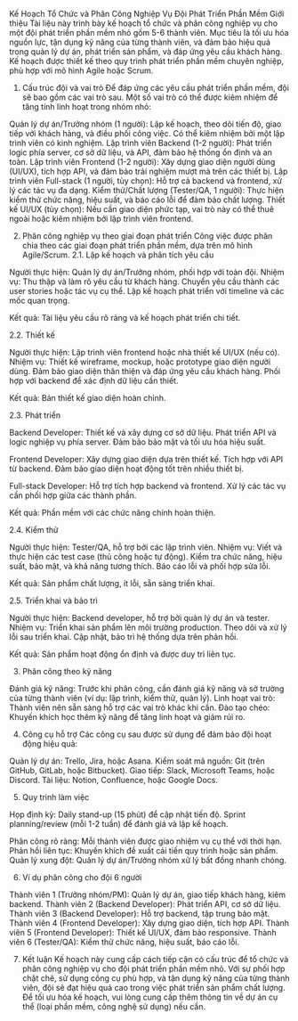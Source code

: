 Kế Hoạch Tổ Chức và Phân Công Nghiệp Vụ Đội Phát Triển Phần Mềm
Giới thiệu
Tài liệu này trình bày kế hoạch tổ chức và phân công nghiệp vụ cho một đội phát triển phần mềm nhỏ gồm 5-6 thành viên. Mục tiêu là tối ưu hóa nguồn lực, tận dụng kỹ năng của từng thành viên, và đảm bảo hiệu quả trong quản lý dự án, phát triển sản phẩm, và đáp ứng yêu cầu khách hàng. Kế hoạch được thiết kế theo quy trình phát triển phần mềm chuyên nghiệp, phù hợp với mô hình Agile hoặc Scrum.
1. Cấu trúc đội và vai trò
Để đáp ứng các yêu cầu phát triển phần mềm, đội sẽ bao gồm các vai trò sau. Một số vai trò có thể được kiêm nhiệm để tăng tính linh hoạt trong nhóm nhỏ:

Quản lý dự án/Trưởng nhóm (1 người): Lập kế hoạch, theo dõi tiến độ, giao tiếp với khách hàng, và điều phối công việc. Có thể kiêm nhiệm bởi một lập trình viên có kinh nghiệm.
Lập trình viên Backend (1-2 người): Phát triển logic phía server, cơ sở dữ liệu, và API, đảm bảo hệ thống ổn định và an toàn.
Lập trình viên Frontend (1-2 người): Xây dựng giao diện người dùng (UI/UX), tích hợp API, và đảm bảo trải nghiệm mượt mà trên các thiết bị.
Lập trình viên Full-stack (1 người, tùy chọn): Hỗ trợ cả backend và frontend, xử lý các tác vụ đa dạng.
Kiểm thử/Chất lượng (Tester/QA, 1 người): Thực hiện kiểm thử chức năng, hiệu suất, và báo cáo lỗi để đảm bảo chất lượng.
Thiết kế UI/UX (tùy chọn): Nếu cần giao diện phức tạp, vai trò này có thể thuê ngoài hoặc kiêm nhiệm bởi lập trình viên frontend.

2. Phân công nghiệp vụ theo giai đoạn phát triển
Công việc được phân chia theo các giai đoạn phát triển phần mềm, dựa trên mô hình Agile/Scrum.
2.1. Lập kế hoạch và phân tích yêu cầu

Người thực hiện: Quản lý dự án/Trưởng nhóm, phối hợp với toàn đội.
Nhiệm vụ:
Thu thập và làm rõ yêu cầu từ khách hàng.
Chuyển yêu cầu thành các user stories hoặc tác vụ cụ thể.
Lập kế hoạch phát triển với timeline và các mốc quan trọng.


Kết quả: Tài liệu yêu cầu rõ ràng và kế hoạch phát triển chi tiết.

2.2. Thiết kế

Người thực hiện: Lập trình viên frontend hoặc nhà thiết kế UI/UX (nếu có).
Nhiệm vụ:
Thiết kế wireframe, mockup, hoặc prototype giao diện người dùng.
Đảm bảo giao diện thân thiện và đáp ứng yêu cầu khách hàng.
Phối hợp với backend để xác định dữ liệu cần thiết.


Kết quả: Bản thiết kế giao diện hoàn chỉnh.

2.3. Phát triển

Backend Developer:
Thiết kế và xây dựng cơ sở dữ liệu.
Phát triển API và logic nghiệp vụ phía server.
Đảm bảo bảo mật và tối ưu hóa hiệu suất.


Frontend Developer:
Xây dựng giao diện dựa trên thiết kế.
Tích hợp với API từ backend.
Đảm bảo giao diện hoạt động tốt trên nhiều thiết bị.


Full-stack Developer:
Hỗ trợ tích hợp backend và frontend.
Xử lý các tác vụ cần phối hợp giữa các thành phần.


Kết quả: Phần mềm với các chức năng chính hoàn thiện.

2.4. Kiểm thử

Người thực hiện: Tester/QA, hỗ trợ bởi các lập trình viên.
Nhiệm vụ:
Viết và thực hiện các test case (thủ công hoặc tự động).
Kiểm tra chức năng, hiệu suất, bảo mật, và khả năng tương thích.
Báo cáo lỗi và phối hợp sửa lỗi.


Kết quả: Sản phẩm chất lượng, ít lỗi, sẵn sàng triển khai.

2.5. Triển khai và bảo trì

Người thực hiện: Backend developer, hỗ trợ bởi quản lý dự án và tester.
Nhiệm vụ:
Triển khai sản phẩm lên môi trường production.
Theo dõi và xử lý lỗi sau triển khai.
Cập nhật, bảo trì hệ thống dựa trên phản hồi.


Kết quả: Sản phẩm hoạt động ổn định và được duy trì liên tục.

3. Phân công theo kỹ năng

Đánh giá kỹ năng: Trước khi phân công, cần đánh giá kỹ năng và sở trường của từng thành viên (ví dụ: lập trình, kiểm thử, quản lý).
Linh hoạt vai trò: Thành viên nên sẵn sàng hỗ trợ các vai trò khác khi cần.
Đào tạo chéo: Khuyến khích học thêm kỹ năng để tăng linh hoạt và giảm rủi ro.

4. Công cụ hỗ trợ
Các công cụ sau được sử dụng để đảm bảo đội hoạt động hiệu quả:

Quản lý dự án: Trello, Jira, hoặc Asana.
Kiểm soát mã nguồn: Git (trên GitHub, GitLab, hoặc Bitbucket).
Giao tiếp: Slack, Microsoft Teams, hoặc Discord.
Tài liệu: Notion, Confluence, hoặc Google Docs.

5. Quy trình làm việc

Họp định kỳ:
Daily stand-up (15 phút) để cập nhật tiến độ.
Sprint planning/review (mỗi 1-2 tuần) để đánh giá và lập kế hoạch.


Phân công rõ ràng: Mỗi thành viên được giao nhiệm vụ cụ thể với thời hạn.
Phản hồi liên tục: Khuyến khích đề xuất cải tiến quy trình hoặc sản phẩm.
Quản lý xung đột: Quản lý dự án/Trưởng nhóm xử lý bất đồng nhanh chóng.

6. Ví dụ phân công cho đội 6 người

Thành viên 1 (Trưởng nhóm/PM): Quản lý dự án, giao tiếp khách hàng, kiêm backend.
Thành viên 2 (Backend Developer): Phát triển API, cơ sở dữ liệu.
Thành viên 3 (Backend Developer): Hỗ trợ backend, tập trung bảo mật.
Thành viên 4 (Frontend Developer): Xây dựng giao diện, tích hợp API.
Thành viên 5 (Frontend Developer): Thiết kế UI/UX, đảm bảo responsive.
Thành viên 6 (Tester/QA): Kiểm thử chức năng, hiệu suất, báo cáo lỗi.

7. Kết luận
Kế hoạch này cung cấp cách tiếp cận có cấu trúc để tổ chức và phân công nghiệp vụ cho đội phát triển phần mềm nhỏ. Với sự phối hợp chặt chẽ, sử dụng công cụ phù hợp, và tận dụng kỹ năng của từng thành viên, đội sẽ đạt hiệu quả cao trong việc phát triển sản phẩm chất lượng. Để tối ưu hóa kế hoạch, vui lòng cung cấp thêm thông tin về dự án cụ thể (loại phần mềm, công nghệ sử dụng) nếu cần.
